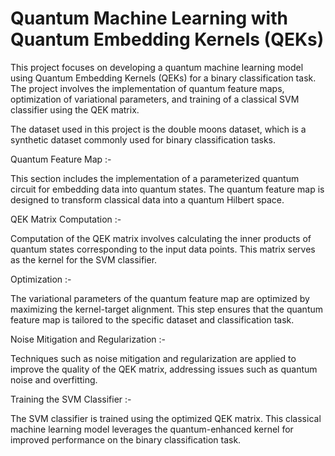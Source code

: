 
# Quantum Machine Learning with Quantum Embedding Kernels (QEKs)

This project focuses on developing a quantum machine learning model using Quantum Embedding Kernels (QEKs) for a binary classification task. The project involves the implementation of quantum feature maps, optimization of variational parameters, and training of a classical SVM classifier using the QEK matrix.

The dataset used in this project is the double moons dataset, which is a synthetic dataset commonly used for binary classification tasks. 

Quantum Feature Map :-

This section includes the implementation of a parameterized quantum circuit for embedding data into quantum states. The quantum feature map is designed to transform classical data into a quantum Hilbert space.


QEK Matrix Computation :-

Computation of the QEK matrix involves calculating the inner products of quantum states corresponding to the input data points. This matrix serves as the kernel for the SVM classifier.

Optimization :-

The variational parameters of the quantum feature map are optimized by maximizing the kernel-target alignment. This step ensures that the quantum feature map is tailored to the specific dataset and classification task.

Noise Mitigation and Regularization :-

Techniques such as noise mitigation and regularization are applied to improve the quality of the QEK matrix, addressing issues such as quantum noise and overfitting.

Training the SVM Classifier :-

The SVM classifier is trained using the optimized QEK matrix. This classical machine learning model leverages the quantum-enhanced kernel for improved performance on the binary classification task.

